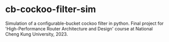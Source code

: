 # cb-cockoo-filter-sim
Simulation of a configurable-bucket cockoo filter in python. Final project for 'High-Performance Router Architecture and Design' course at National Cheng Kung University, 2023.
